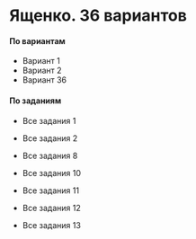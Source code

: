 # Ященко. 36 вариантов

#### По вариантам
* <a onclick="loadURL('math//ege//2022//yashchenko//01')">Вариант 1</a>
* <a onclick="loadURL('math//ege//2022//yashchenko//02')">Вариант 2</a>
* <a onclick="loadURL('math//ege//2022//yashchenko//36')">Вариант 36</a>

#### По заданиям
* <a onclick="loadURL('math//ege//2022//yashchenko//task01')">Все задания 1</a>
* <a onclick="loadURL('math//ege//2022//yashchenko//task02')">Все задания 2</a>
* <a onclick="loadURL('math//ege//2022//yashchenko//task08')">Все задания 8</a>
* <a onclick="loadURL('math//ege//2022//yashchenko//task10')">Все задания 10</a>
* <a onclick="loadURL('math//ege//2022//yashchenko//task11')">Все задания 11</a>

* <a onclick="loadURL('math//ege//2022//yashchenko//task12')">Все задания 12</a>
* <a onclick="loadURL('math//ege//2022//yashchenko//task13')">Все задания 13</a>
